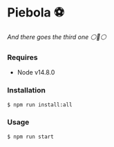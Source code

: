 # Piebola ⚽️

_And there goes the third one ⚪️🔴⚪️_

### Requires

- Node v14.8.0

### Installation

```sh
$ npm run install:all
```

### Usage

```sh
$ npm run start
```
